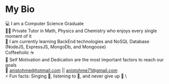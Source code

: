 # My Bio 

:computer: I am a Computer Science Graduate \
🧑‍🏫 Private Tutor in Math, Physics and Chemistry who enjoys every single moment of it \
:beginner: I am currently learning BackEnd technologies and NoSQL Database (NodeJS, ExpressJS, MongoDb, and Mongoose) \
Coffeeholic :coffee: \
💬 Self Motivation and Dedication are the most important factors to reach our goals \
:email: anistohme@hotmail.com || anistohme71@gmail.com \
⚡ Fun facts: Singing :microphone:, listening to :musical_note:, and never give up :muscle: \

